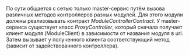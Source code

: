 По сути общается с сетью только master-сервис путём вызова различных методов контроллеров разных модулей. Для этого модули должны реализовывать контракт *ModuleControllerContract*.
У master-сервиса существует класс *ProxyController*, который сначала получает клиент модуля (ModuleClient) в зависимости от названия модуля в url. Затем вызывает у полученного клиента соответствующий метод (зависит от задействованного контроллера).